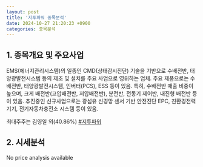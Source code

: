 ```yaml
---
layout: post
title: '지투파워 종목분석'
date: 2024-10-27 21:20:23 +0900
categories: 종목분석
---
```


## 1. 종목개요 및 주요사업

EMS(에너지관리시스템)의 일종인 CMD(상태감시진단) 기술을 기반으로 수배전반, 태양광발전시스템 등의 제조 및 설치를 주요 사업으로 영위하는 업체. 주요 제품으로는 수배전반, 태양광발전시스템, 인버터(PCS), ESS 등이 있음. 특히, 수배전반 매출 비중이 높으며, 크게 배전반(고압배전반, 저압배전반), 분전반, 전동기 제어반, 내진형 배전반 등이 있음. 추진중인 신규사업으로는 광섬유 신경망 센서 기반 안전진단 EPC, 친환경전력기기, 전기자동차충전소 시스템 등이 있음.

최대주주는 김영일 외(40.86%)
[#지투파워](#)

## 2. 시세분석

No price analysis available
